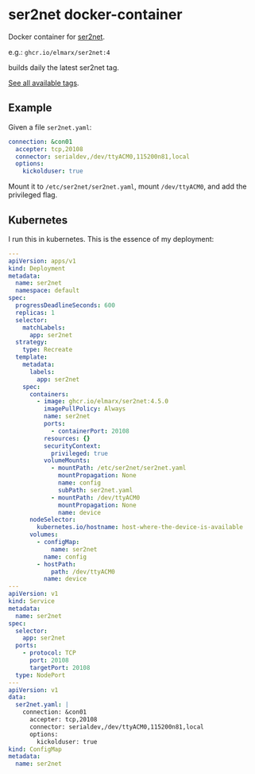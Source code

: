 # ser2net docker-container

Docker container for [ser2net](https://github.com/cminyard/ser2net).

e.g.: `ghcr.io/elmarx/ser2net:4`

builds daily the latest ser2net tag. 

[See all available tags](https://github.com/elmarx/ser2net/pkgs/container/ser2net).

## Example

Given a file `ser2net.yaml`:

```yaml
connection: &con01
  accepter: tcp,20108
  connector: serialdev,/dev/ttyACM0,115200n81,local
  options:
    kickolduser: true
```

Mount it to `/etc/ser2net/ser2net.yaml`, mount `/dev/ttyACM0`, and add the privileged flag.

## Kubernetes

I run this in kubernetes. This is the essence of my deployment:

```yaml
---
apiVersion: apps/v1
kind: Deployment
metadata:
  name: ser2net
  namespace: default
spec:
  progressDeadlineSeconds: 600
  replicas: 1
  selector:
    matchLabels:
      app: ser2net
  strategy:
    type: Recreate
  template:
    metadata:
      labels:
        app: ser2net
    spec:
      containers:
        - image: ghcr.io/elmarx/ser2net:4.5.0
          imagePullPolicy: Always
          name: ser2net
          ports:
            - containerPort: 20108
          resources: {}
          securityContext:
            privileged: true
          volumeMounts:
            - mountPath: /etc/ser2net/ser2net.yaml
              mountPropagation: None
              name: config
              subPath: ser2net.yaml
            - mountPath: /dev/ttyACM0
              mountPropagation: None
              name: device
      nodeSelector:
        kubernetes.io/hostname: host-where-the-device-is-available
      volumes:
        - configMap:
            name: ser2net
          name: config
        - hostPath:
            path: /dev/ttyACM0
          name: device
---
apiVersion: v1
kind: Service
metadata:
  name: ser2net
spec:
  selector:
    app: ser2net
  ports:
    - protocol: TCP
      port: 20108
      targetPort: 20108
  type: NodePort
---
apiVersion: v1
data:
  ser2net.yaml: |
    connection: &con01
      accepter: tcp,20108
      connector: serialdev,/dev/ttyACM0,115200n81,local
      options:
        kickolduser: true
kind: ConfigMap
metadata:
  name: ser2net
```
